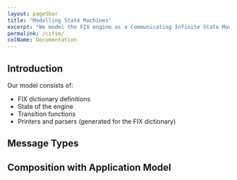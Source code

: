 ```yaml
---
layout: pageSbar
title: "Modelling State Machines"
excerpt: "We model the FIX engine as a Communicating Infinite State Machine (CISM)"
permalink: /cifsm/
colName: Documentation
---
```

## Introduction

Our model consists of:
- FIX dictionary definitions 
- State of the engine
- Transition functions
- Printers and parsers (generated for the FIX dictionary)

## Message Types

## Composition with Application Model
